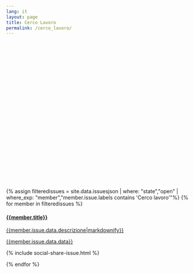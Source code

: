 ```yaml
---
lang: it
layout: page
title: Cerco Lavoro
permalink: /cerco_lavoro/
---
```


<link rel="stylesheet" href="https://unpkg.com/leaflet@1.0.0/dist/leaflet.css" />
<script src="https://unpkg.com/leaflet@1.0.0/dist/leaflet.js"></script>
<link rel="stylesheet" href="https://cdnjs.cloudflare.com/ajax/libs/Leaflet.awesome-markers/2.0.2/leaflet.awesome-markers.css" />
<script src="https://cdnjs.cloudflare.com/ajax/libs/Leaflet.awesome-markers/2.0.2/leaflet.awesome-markers.min.js"></script>

<style>
#map{ height: 400px }
</style>

<div class="row"><div class="col-md-12"> <div id="map"></div> </div> </div>
<div class="panel-group">
{% assign filteredissues = site.data.issuesjson | where: "state","open" | where_exp: "member","member.issue.labels contains 'Cerco lavoro'"%}
{% for member in filteredissues %}
<div class="panel-body">
<a href="/issues/{{ member.number }}" class="list-group-item">
	<h4 class="list-group-item-heading">{{member.title}}</h4>
	<p class="list-group-item-text">{{member.issue.data.descrizione|markdownify}}</p>
	<p class="list-group-item-text">{{member.issue.data.data}}</p>
</a>

{% include social-share-issue.html %}
</div>
{% endfor %}
</div>

<script>
var houseMarker = L.AwesomeMarkers.icon({
icon: 'home',
prefix: 'fa',
markerColor: 'green'
});
var markerList=[];
{% for member in filteredissues %}
{% if member.issue.labels contains "Cerco lavoro" %}
{% if member.issue.lat != blank and member.issue.lon != blank %}
markerList.push([{{member.issue.lat}}, {{member.issue.lon}}, "{{member.title|uri_escape}}", "/issues/{{ member.number }}"]);
{% endif %}
{% endif %}
{% endfor %}

// initialize the map
var map = L.map('map');

// create the tile layer with correct attribution
var osmUrl='{{site.tile_map}}';
var osmAttrib='&copy; <a href="http://www.openstreetmap.org/copyright">OpenStreetMap</a>, Tiles courtesy of <a href="http://leafletjs.com/" target="_blank">Leaflet</a>';
var osm = new L.TileLayer(osmUrl, {minZoom: 6, maxZoom: 19, attribution: osmAttrib});


var sumLat = 0.;
var sumLon = 0.;
var countMarkers=0;

for (var i=0; i<markerList.length; i++) {

        var lat = markerList[i][0];
        var lon = markerList[i][1];
        var popupText = markerList[i][2];
        var popupURL = markerList[i][3];

        if (!isNaN(lat) && !isNaN(lon)) {
                var markerLocation = new L.LatLng(lat, lon);
                var marker = new L.Marker(markerLocation, { icon: houseMarker} );
                map.addLayer(marker);

                marker.bindPopup("<a href=\"" + popupURL + "\">" + decodeURI(popupText) + "</a>");

                sumLat += lat;
                sumLon += lon;
                countMarkers++;
        }
}

map.addLayer(osm).setView([sumLat / countMarkers, sumLon / countMarkers], 6);

</script>
